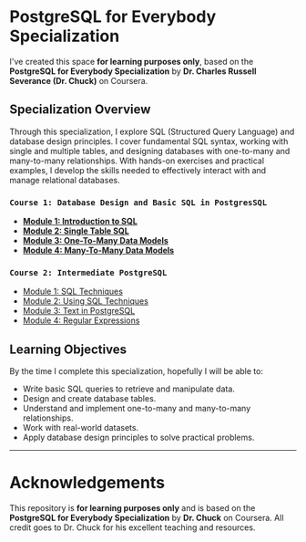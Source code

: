 # PostgreSQL for Everybody Specialization

I've created this space **for learning purposes only**, based on the **PostgreSQL for Everybody Specialization** by **Dr. Charles Russell Severance (Dr. Chuck)** on Coursera.

## Specialization Overview

Through this specialization, I explore SQL (Structured Query Language) and database design principles. I cover fundamental SQL syntax, working with single and multiple tables, and designing databases with one-to-many and many-to-many relationships. With hands-on exercises and practical examples, I develop the skills needed to effectively interact with and manage relational databases.

### `Course 1: Database Design and Basic SQL in PostgresSQL`
- [**Module 1: Introduction to SQL**](https://github.com/devrimfidan/PostgreSQL-for-Everybody-Specialization/blob/main/Course_1/introduction_to_sql.md#module-1-introduction-to-sql)
- [**Module 2: Single Table SQL**](https://github.com/devrimfidan/PostgreSQL-for-Everybody-Specialization/blob/main/Course_1/introduction_to_sql.md#module-2-single-table-sql)
- [**Module 3: One-To-Many Data Models**](https://github.com/devrimfidan/PostgreSQL-for-Everybody-Specialization/blob/main/Course_1/introduction_to_sql.md#module-3-one-to-many-data-models)
- [**Module 4: Many-To-Many Data Models**](https://github.com/devrimfidan/PostgreSQL-for-Everybody-Specialization/blob/main/Course_1/introduction_to_sql.md#module-4-many-to-many-data-models)

### `Course 2: Intermediate PostgreSQL`
- [Module 1: SQL Techniques](https://github.com/devrimfidan/PostgreSQL-for-Everybody-Specialization/blob/main/Course_2/intermediate_postgresql.md/#module-1-sql-techniques)
- [Module 2: Using SQL Techniques](https://github.com/devrimfidan/PostgreSQL-for-Everybody-Specialization/blob/main/Course_2/intermediate_postgresql.md#module-2-using-sql-techniques) 
- [Module 3: Text in PostgreSQL](https://github.com/devrimfidan/PostgreSQL-for-Everybody-Specialization/blob/main/Course_2/intermediate_postgresql.md/#module-3-text-in-postgresql)
- [Module 4: Regular Expressions](https://github.com/devrimfidan/PostgreSQL-for-Everybody-Specialization/blob/main/Course_2/intermediate_postgresql.md/#module-4-regular-expressions)


## Learning Objectives

By the time I complete this specialization, hopefully I will be able to:

- Write basic SQL queries to retrieve and manipulate data.
- Design and create database tables.
- Understand and implement one-to-many and many-to-many relationships.
- Work with real-world datasets.
- Apply database design principles to solve practical problems.

---

# Acknowledgements

This repository is **for learning purposes only** and is based on the **PostgreSQL for Everybody Specialization** by **Dr. Chuck** on Coursera. All credit goes to Dr. Chuck for his excellent teaching and resources.
